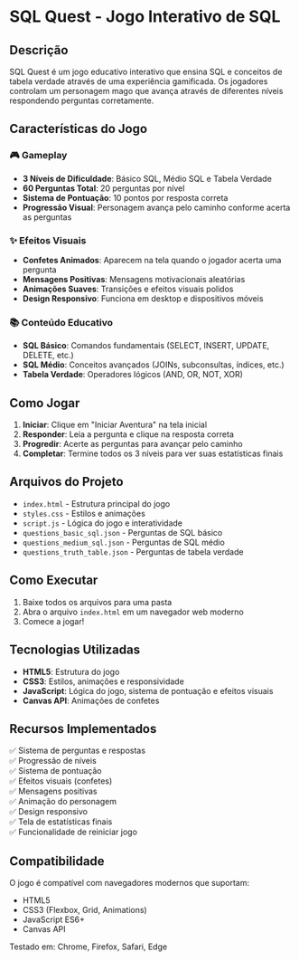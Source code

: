 # SQL Quest - Jogo Interativo de SQL

## Descrição
SQL Quest é um jogo educativo interativo que ensina SQL e conceitos de tabela verdade através de uma experiência gamificada. Os jogadores controlam um personagem mago que avança através de diferentes níveis respondendo perguntas corretamente.

## Características do Jogo

### 🎮 Gameplay
- **3 Níveis de Dificuldade**: Básico SQL, Médio SQL e Tabela Verdade
- **60 Perguntas Total**: 20 perguntas por nível
- **Sistema de Pontuação**: 10 pontos por resposta correta
- **Progressão Visual**: Personagem avança pelo caminho conforme acerta as perguntas

### ✨ Efeitos Visuais
- **Confetes Animados**: Aparecem na tela quando o jogador acerta uma pergunta
- **Mensagens Positivas**: Mensagens motivacionais aleatórias
- **Animações Suaves**: Transições e efeitos visuais polidos
- **Design Responsivo**: Funciona em desktop e dispositivos móveis

### 📚 Conteúdo Educativo
- **SQL Básico**: Comandos fundamentais (SELECT, INSERT, UPDATE, DELETE, etc.)
- **SQL Médio**: Conceitos avançados (JOINs, subconsultas, índices, etc.)
- **Tabela Verdade**: Operadores lógicos (AND, OR, NOT, XOR)

## Como Jogar

1. **Iniciar**: Clique em "Iniciar Aventura" na tela inicial
2. **Responder**: Leia a pergunta e clique na resposta correta
3. **Progredir**: Acerte as perguntas para avançar pelo caminho
4. **Completar**: Termine todos os 3 níveis para ver suas estatísticas finais

## Arquivos do Projeto

- `index.html` - Estrutura principal do jogo
- `styles.css` - Estilos e animações
- `script.js` - Lógica do jogo e interatividade
- `questions_basic_sql.json` - Perguntas de SQL básico
- `questions_medium_sql.json` - Perguntas de SQL médio
- `questions_truth_table.json` - Perguntas de tabela verdade

## Como Executar

1. Baixe todos os arquivos para uma pasta
2. Abra o arquivo `index.html` em um navegador web moderno
3. Comece a jogar!

## Tecnologias Utilizadas

- **HTML5**: Estrutura do jogo
- **CSS3**: Estilos, animações e responsividade
- **JavaScript**: Lógica do jogo, sistema de pontuação e efeitos visuais
- **Canvas API**: Animações de confetes

## Recursos Implementados

✅ Sistema de perguntas e respostas  
✅ Progressão de níveis  
✅ Sistema de pontuação  
✅ Efeitos visuais (confetes)  
✅ Mensagens positivas  
✅ Animação do personagem  
✅ Design responsivo  
✅ Tela de estatísticas finais  
✅ Funcionalidade de reiniciar jogo  

## Compatibilidade

O jogo é compatível com navegadores modernos que suportam:
- HTML5
- CSS3 (Flexbox, Grid, Animations)
- JavaScript ES6+
- Canvas API

Testado em: Chrome, Firefox, Safari, Edge

